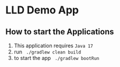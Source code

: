 # LLD Demo App

## How to start the Applications

1. This application requires ```Java 17```
2. run ``` ./gradlew clean build```
3. to start the app  ``` ./gradlew bootRun```
